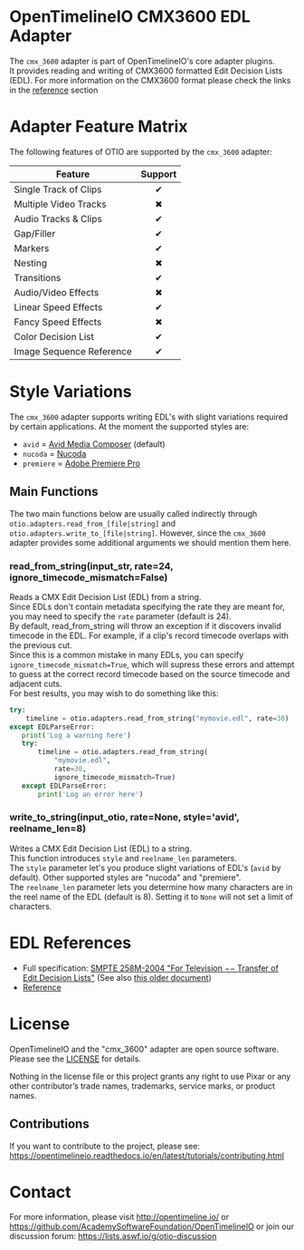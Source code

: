 # OpenTimelineIO CMX3600 EDL Adapter

The `cmx_3600` adapter is part of OpenTimelineIO's core adapter plugins.  
It provides reading and writing of CMX3600 formatted Edit Decision Lists (EDL). 
For more information on the CMX3600 format please check the links in the 
[reference](edl-references) section 

# Adapter Feature Matrix

The following features of OTIO are supported by the `cmx_3600` adapter:

|Feature                  | Support |
|-------------------------|:-------:|
|Single Track of Clips    | ✔       |
|Multiple Video Tracks    | ✖       |
|Audio Tracks & Clips     | ✔       |
|Gap/Filler               | ✔       |
|Markers                  | ✔       |
|Nesting                  | ✖       |
|Transitions              | ✔       |
|Audio/Video Effects      | ✖       |
|Linear Speed Effects     | ✔       |
|Fancy Speed Effects      | ✖       |
|Color Decision List      | ✔       |
|Image Sequence Reference | ✔       |


# Style Variations
The `cmx_3600` adapter supports writing EDL's with slight variations required by 
certain applications. At the moment the supported styles are:
* `avid` = [Avid Media Composer](https://www.avid.com/media-composer) (default)
* `nucoda` = [Nucoda](https://digitalvision.world/products/nucoda/)
* `premiere` = [Adobe Premiere Pro](https://www.adobe.com/products/premiere.html)


## Main Functions
The two main functions below are usually called indirectly through 
`otio.adapters.read_from_[file|string]` and `otio.adapters.write_to_[file|string]`.
However, since the `cmx_3600` adapter provides some additional arguments we 
should mention them here.

### read_from_string(input_str, rate=24, ignore_timecode_mismatch=False)

Reads a CMX Edit Decision List (EDL) from a string.  
Since EDLs don't contain metadata specifying the rate they are meant
for, you may need to specify the `rate` parameter (default is 24).  
By default, read_from_string will throw an exception if it discovers
invalid timecode in the EDL. For example, if a clip's record timecode
overlaps with the previous cut.  
Since this is a common mistake in many EDLs, you can specify 
`ignore_timecode_mismatch=True`, which will
supress these errors and attempt to guess at the correct record
timecode based on the source timecode and adjacent cuts.  
For best results, you may wish to do something like this:

``` python
try:
    timeline = otio.adapters.read_from_string("mymovie.edl", rate=30)
except EDLParseError:
   print('Log a warning here')
   try:
       timeline = otio.adapters.read_from_string(
           "mymovie.edl",
           rate=30,
           ignore_timecode_mismatch=True)
   except EDLParseError:
       print('Log an error here')
```

### write_to_string(input_otio, rate=None, style='avid', reelname_len=8)

Writes a CMX Edit Decision List (EDL) to a string.  
This function introduces `style` and `reelname_len` parameters.  
The `style` parameter let's you produce slight variations of EDL's 
(`avid` by default). Other supported styles are "nucoda" and "premiere".  
The `reelname_len` parameter lets you determine how many characters are in the 
reel name of the EDL (default is 8). Setting it to `None` will not set a limit 
of characters.


# EDL References

- Full specification: [SMPTE 258M-2004 "For Television −− Transfer of Edit Decision Lists"](https://ieeexplore.ieee.org/document/7291839) (See also [this older document](http://xmil.biz/EDL-X/CMX3600.pdf))
- [Reference](https://prohelp.apple.com/finalcutpro_help-r01/English/en/finalcutpro/usermanual/chapter_96_section_0.html)


# License
OpenTimelineIO and the "cmx_3600" adapter are open source software. Please see the [LICENSE](LICENSE) 
for details.

Nothing in the license file or this project grants any right to use Pixar or any other contributor’s trade names, trademarks, service marks, or product names.


## Contributions

If you want to contribute to the project, 
please see: https://opentimelineio.readthedocs.io/en/latest/tutorials/contributing.html


# Contact

For more information, please visit http://opentimeline.io/
or https://github.com/AcademySoftwareFoundation/OpenTimelineIO
or join our discussion forum: https://lists.aswf.io/g/otio-discussion

